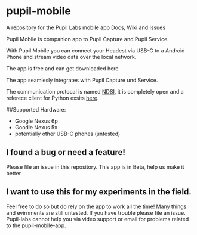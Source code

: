 # pupil-mobile
A repository for the Pupil Labs mobile app Docs, Wiki and Issues


Pupil Mobile is companion app to Pupil Capture and Pupil Service.

With Pupil Mobile you can connect your Headest via USB-C to a Android Phone and stream video data over the local network.

The app is free and can get downloaded here

The app seamlesly integrates with Pupil Capture und Service. 

The communication protocal is named [NDSI](https://github.com/pupil-labs/pyndsi/blob/master/NDSI-CommSpecs.md), it is completely open and a referece client for Python exsits [here](https://github.com/pupil-labs/pyndsi).

##Supported Hardware:

- Google Nexus 6p
- Goodle Nexus 5x
- potentially other USB-C phones (untested)

## I found a bug or need a feature!

Please file an issue in this repository. This app is in Beta, help us make it better.

## I want to use this for my experiments in the field.

Feel free to do so but do rely on the app to work all the time! Many things and evirnments are still untested. If you have trouble please file an issue. Pupil-labs cannot help you via video support or email for problems related to the pupil-mobile-app.


